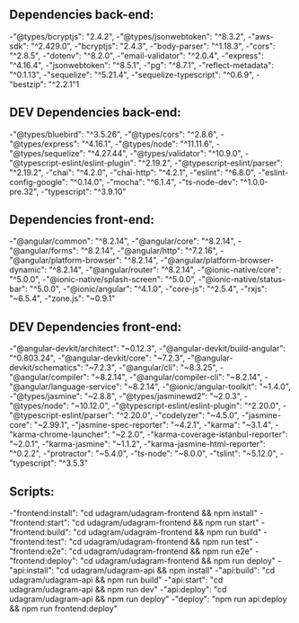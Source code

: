 ## Dependencies back-end:
-"@types/bcryptjs": "2.4.2",
-"@types/jsonwebtoken": "^8.3.2",
-"aws-sdk": "^2.429.0",
-"bcryptjs": "2.4.3",
-"body-parser": "^1.18.3",
-"cors": "^2.8.5",
-"dotenv": "^8.2.0",
-"email-validator": "^2.0.4",
-"express": "^4.16.4",
-"jsonwebtoken": "^8.5.1",
-"pg": "^8.7.1",
-"reflect-metadata": "^0.1.13",
-"sequelize": "^5.21.4",
-"sequelize-typescript": "^0.6.9",
-"bestzip": "^2.2.1"1
## DEV Dependencies back-end:
-"@types/bluebird": "^3.5.26",
-"@types/cors": "^2.8.6",
-"@types/express": "^4.16.1",
-"@types/node": "^11.11.6",
-"@types/sequelize": "^4.27.44",
-"@types/validator": "^10.9.0",
-"@typescript-eslint/eslint-plugin": "^2.19.2",
-"@typescript-eslint/parser": "^2.19.2",
-"chai": "^4.2.0",
-"chai-http": "^4.2.1",
-"eslint": "^6.8.0",
-"eslint-config-google": "^0.14.0",
-"mocha": "^6.1.4",
-"ts-node-dev": "^1.0.0-pre.32",
-"typescript": "^3.9.10"
## Dependencies front-end:
-"@angular/common": "^8.2.14",
-"@angular/core": "^8.2.14",
-"@angular/forms": "^8.2.14",
-"@angular/http": "^7.2.16",
-"@angular/platform-browser": "^8.2.14",
-"@angular/platform-browser-dynamic": "^8.2.14",
-"@angular/router": "^8.2.14",
-"@ionic-native/core": "^5.0.0",
-"@ionic-native/splash-screen": "^5.0.0",
-"@ionic-native/status-bar": "^5.0.0",
-"@ionic/angular": "^4.1.0",
-"core-js": "^2.5.4",
-"rxjs": "~6.5.4",
-"zone.js": "~0.9.1"
## DEV Dependencies front-end:
-"@angular-devkit/architect": "~0.12.3",
-"@angular-devkit/build-angular": "^0.803.24",
-"@angular-devkit/core": "~7.2.3",
-"@angular-devkit/schematics": "~7.2.3",
-"@angular/cli": "~8.3.25",
-"@angular/compiler": "~8.2.14",
-"@angular/compiler-cli": "~8.2.14",
-"@angular/language-service": "~8.2.14",
-"@ionic/angular-toolkit": "~1.4.0",
-"@types/jasmine": "~2.8.8",
-"@types/jasminewd2": "~2.0.3",
-"@types/node": "~10.12.0",
-"@typescript-eslint/eslint-plugin": "^2.20.0",
-"@typescript-eslint/parser": "^2.20.0",
-"codelyzer": "~4.5.0",
-"jasmine-core": "~2.99.1",
-"jasmine-spec-reporter": "~4.2.1",
-"karma": "~3.1.4",
-"karma-chrome-launcher": "~2.2.0",
-"karma-coverage-istanbul-reporter": "~2.0.1",
-"karma-jasmine": "~1.1.2",
-"karma-jasmine-html-reporter": "^0.2.2",
-"protractor": "~5.4.0",
-"ts-node": "~8.0.0",
-"tslint": "~5.12.0",
-"typescript": "^3.5.3"
## Scripts:
-"frontend:install": "cd udagram/udagram-frontend && npm install"
-"frontend:start": "cd udagram/udagram-frontend && npm run start"
-"frontend:build": "cd udagram/udagram-frontend && npm run build"
-"frontend:test": "cd udagram/udagram-frontend && npm run test"
-"frontend:e2e": "cd udagram/udagram-frontend && npm run e2e"
-"frontend:deploy": "cd udagram/udagram-frontend && npm run deploy"
-"api:install": "cd udagram/udagram-api && npm install"
-"api:build": "cd udagram/udagram-api && npm run build"
-"api:start": "cd udagram/udagram-api && npm run dev"
-"api:deploy": "cd udagram/udagram-api && npm run deploy"
-"deploy": "npm run api:deploy && npm run frontend:deploy"
